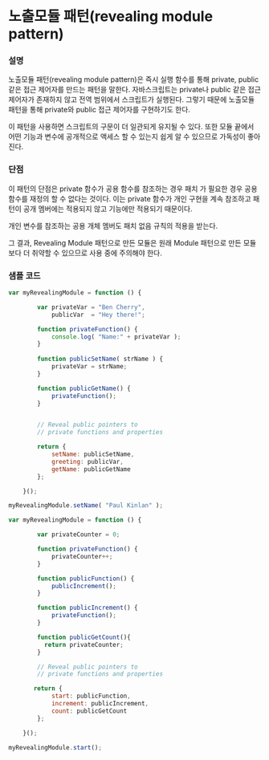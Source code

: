 # 노출모듈 패턴(revealing module pattern)


### 설명
노출모듈 패턴(revealing module pattern)은 즉시 실행 함수를 통해 private, public 같은 접근 제어자를 만드는 패턴을 말한다. 자바스크립트는 private나 public 같은 접근 제어자가 존재하지 않고 전역 범위에서 스크립트가 실행된다. 그렇기 때문에 노출모듈 패턴을 통해 private와 public 접근 제어자를 구현하기도 한다.

이 패턴을 사용하면 스크립트의 구문이 더 일관되게 유지될 수 있다. 또한 모듈 끝에서 어떤 기능과 변수에 공개적으로 액세스 할 수 있는지 쉽게 알 수 있으므로 가독성이 좋아진다.

### 단점
이 패턴의 단점은 private 함수가 공용 함수를 참조하는 경우 패치 가 필요한 경우 공용 함수를 재정의 할 수 없다는 것이다. 이는 private 함수가 개인 구현을 계속 참조하고 패턴이 공개 멤버에는 적용되지 않고 기능에만 적용되기 때문이다.

개인 변수를 참조하는 공용 개체 멤버도 패치 없음 규칙의 적용을 받는다.

그 결과, Revealing Module 패턴으로 만든 모듈은 원래 Module 패턴으로 만든 모듈보다 더 취약할 수 있으므로 사용 중에 주의해야 한다.

### 샘플  코드
```javascript
var myRevealingModule = function () {

        var privateVar = "Ben Cherry",
            publicVar  = "Hey there!";

        function privateFunction() {
            console.log( "Name:" + privateVar );
        }
        
        function publicSetName( strName ) {
            privateVar = strName;
        }

        function publicGetName() {
            privateFunction();
        }


        // Reveal public pointers to  
        // private functions and properties

        return {
            setName: publicSetName,
            greeting: publicVar,
            getName: publicGetName
        };

    }();

myRevealingModule.setName( "Paul Kinlan" );
```

```javascript
var myRevealingModule = function () {

        var privateCounter = 0;

        function privateFunction() {
            privateCounter++;
        }

        function publicFunction() {
            publicIncrement();
        }

        function publicIncrement() {
            privateFunction();
        }

        function publicGetCount(){
          return privateCounter;
        }

        // Reveal public pointers to 
        // private functions and properties        

       return {
            start: publicFunction,
            increment: publicIncrement,
            count: publicGetCount
        };

    }();

myRevealingModule.start();
```